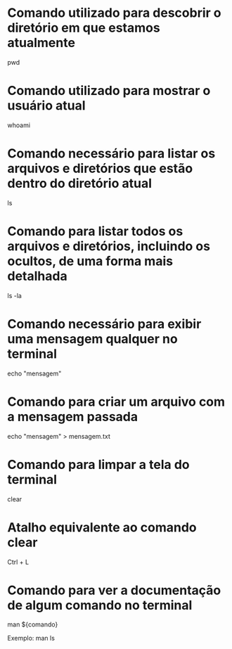 # Comando utilizado para descobrir o diretório em que estamos atualmente
pwd

# Comando utilizado para mostrar o usuário atual
whoami

# Comando necessário para listar os arquivos e diretórios que estão dentro do diretório atual
ls

# Comando para listar todos os arquivos e diretórios, incluindo os ocultos, de uma forma mais detalhada
ls -la

# Comando necessário para exibir uma mensagem qualquer no terminal
echo "mensagem"

# Comando para criar um arquivo com a mensagem passada
echo "mensagem" > mensagem.txt

# Comando para limpar a tela do terminal
clear

# Atalho equivalente ao comando clear
Ctrl + L

# Comando para ver a documentação de algum comando no terminal
man ${comando}

Exemplo: man ls
